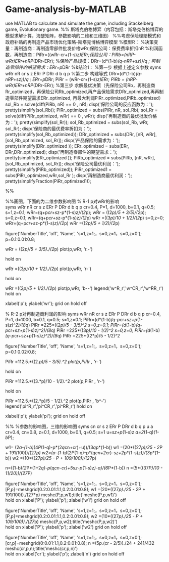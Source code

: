 # Game-analysis-by-MATLAB
use MATLAB to calculate and simulate the game, including Stackelberg game, Evolutionary game.
%% 斯塔克伯格博弈（内容包括：斯塔克伯格博弈的模型求解计算，海瑟矩阵，参数影响的二维和三维图）
%%考虑保险理赔模式和政府补贴的再制造产品市场优化策略-斯塔克博格博弈模型
%模型R：
%决策变量：再制造商：再制造零部件批发价格wRr;保险公司：保费费率折扣nR
%利润函数，再制造商：PiRr=((wRr-cr+(1-s)*z)*ERr;保险公司：PiRb=(nR*P-wRr)*ERr+nR*P*(DRr-ERr);
%保险产品规模：DRr=(d*(1-b)*(q-nR*P+s*z))/q ; 再制造零部件的期望需求：ERr=p*DRr
%&结论1：
%第一步 根据上述定义参数
syms wRr nR cr s z ERr P DRr d b q p
%第二步 构建等式
DRr=(d*(1-b)*(q-nR*P+s*z))/q ;
ERr=p*DRr;
PiRr = (wRr-cr+(1-s)*z)*ERr;
PiRb = (nR*P-wRr)*ERr+nR*P*(DRr-ERr);
%第三步 求解最优决策（先保险公司Rb，再制造商Rr_optimized，再保险公司Rb_optimized,再产品保险需求DRr_optimized,再再制造零部件期望需求ERr_optimized, 再最大利润PiRr_optimized,PiRb_optimized）
sol_Rb = solve(diff(PiRb, nR) == 0 , nR);
disp('保险公司的反应函数为：'); pretty(simplify(sol_Rb));
PiRr_optimized = subs(PiRr, nR, sol_Rb);
sol_Rr = solve(diff(PiRr_optimized, wRr) == 0 , wRr);
disp('再制造商的最优批发价格为：'); pretty(simplify(sol_Rr));
sol_Rb_optimized = subs(sol_Rb, wRr, sol_Rr);
disp('保险商的最优费率折扣为：'); pretty(simplify(sol_Rb_optimized));
DRr_optimized = subs(DRr, [nR, wRr],[sol_Rb_optimized, sol_Rr]);
disp('产品保险的需求为：'); pretty(simplify(DRr_optimized ));
ERr_optimized = subs(ERr, DRr,DRr_optimized);
disp('再制造零部件的期望需求：'); pretty(simplify(ERr_optimized ));
PiRb_optimized = subs(PiRb, [nR, wRr],[sol_Rb_optimized, sol_Rr]);
disp('保险公司最优利润：'); pretty(simplify(PiRb_optimized));
PiRr_optimized1 = subs(PiRr_optimized,wRr,sol_Rr );
disp('再制造商最优利润：'); pretty(simplifyFraction(PiRr_optimized1));

%% 

%%画图，下面的为二维参数影响图
% R-1 p对wRr的影响  
syms wRr nR cr s z ERr P DRr d b q p
cr=0.4, P=1, d=1000, b=0.1, q=0.5;
s=1,z=0.1;
wRr=(q+p*cr+s*z-p*(1-s)*z)/(2*p);
wRr = ((2*p)/5 + 3/5)/(2*p);
s=0,z=0.1;
wRr=(q+p*cr+s*z-p*(1-s)*z)/(2*p)
wRr =((3*p)/10 + 1/2)/(2*p)
s=0,z=0;
wRr=(q+p*cr+s*z-p*(1-s)*z)/(2*p)
wRr =((2*p)/5 + 1/2)/(2*p)

figure('NumberTitle', 'off', 'Name', 's=1,z=1;，s=0,z=1，s=0,z=0');
p=0.1:0.01:0.8;

wRr = ((2*p)/5 + 3/5)./(2*p)
plot(p,wRr, 'r.-')

hold on

wRr =((3*p)/10 + 1/2)./(2*p)
plot(p,wRr, 'r-')

hold on

wRr =((2*p)/5 + 1/2)./(2*p)
plot(p,wRr, 'b--')
legend('w^R_r','w^CR_r','w^RR_r')
hold on

xlabel('p');
ylabel('wr');
grid on
hold off

% R-2 p对再制造商利润的影响 
syms wRr nR cr s z ERr P DRr d b q p
cr=0.4, P=1, d=1000, b=0.1, q=0.5;
s=1,z=0.1;
PiRr=(d*(1-b)*(q-p*cr+s*z+p*(1-s)*z)^2)/(8*q)
PiRr =225*((2*p)/5 - 3/5)^2
s=0,z=0.1;
PiRr=(d*(1-b)*(q-p*cr+s*z+p*(1-s)*z)^2)/(8*q)
PiRr =225*((3*p)/10 - 1/2)^2
s=0,z=0;
PiRr=(d*(1-b)*(q-p*cr+s*z+p*(1-s)*z)^2)/(8*q)
PiRr =225*((2*p)/5 - 1/2)^2

figure('NumberTitle', 'off', 'Name', 's=1,z=1;，s=0,z=1，s=0,z=0');
p=0.1:0.02:0.8;

PiRr =112.5.*((2.*p)/5 - 3/5).^2
plot(p,PiRr , 'r*-')

hold on

PiRr =112.5.*((3.*p)/10 - 1/2).^2
plot(p,PiRr , 'r-')

hold on

PiRr =112.5.*((2.*p)/5 - 1/2).^2
plot(p,PiRr , 'b^-')
legend('pi^R_r','pi^CR_r','pi^RR_r')
hold on

xlabel('p');
ylabel('pi');
grid on
hold off

%% %参数的影响图，三维的影响图
syms cn cr s z ERr P DRr d b q p u a 
cr=0.4, cn=0.8, z=0.1, d=1000, b=0.1, q=0.5;
s=1
u=s*z+p*(1-s)*z
a=2*(1-q)*(1-b*P);

w1= (2*a-(1-b)*(4*P*(1-q)-p*(2*q*cn+cr)+u))/(3*q*p*(1-b))
  w1 =(20*((27*p)/25 - 2*P + 191/100))/(27*p)
w2=(a-(1-b)*(2*P*(1-q)-p*(q*cn+2*cr)-s*z+2*p*(1-s)*z))/(3*p*(1-b))
  w2 =(10*((27*p)/25 - P + 109/100))/(27*p)

n=((1-b)*(2*P*(1+2*q)-p*(q*cn-cr)+5*s*z-p*(1-s)*z)-a)/(6*P*(1-b))
  n =(5*((37*P)/10 - 11/20))/(27*P)
 
figure('NumberTitle', 'off', 'Name', 's=1,z=1;，s=0,z=1，s=0,z=0');
  [P,p]=meshgrid(0.2:0.01:1.1,0.2:0.01:0.8); 
  w1 =(20*((27*p)./25 - 2*P + 191/100))./(27*p)
  meshc(P,p,w1);title('meshc(P,p,w1)')   
hold on
xlabel('P');
ylabel('p');
zlabel('w1')
grid on
hold off

figure('NumberTitle', 'off', 'Name', 's=1,z=1;，s=0,z=1，s=0,z=0');
  [P,p]=meshgrid(0.2:0.01:1.1,0.2:0.01:0.8); 
  w2 =(10*((27*p)./25 - P + 109/100))./(27*p)
  meshc(P,p,w2);title('meshc(P,p,w2)')   
hold on
xlabel('P');
ylabel('p');
zlabel('w2')
grid on
hold off

figure('NumberTitle', 'off', 'Name', 's=1,z=1;，s=0,z=1，s=0,z=0');
  [cr,p]=meshgrid(0:0.01:1.1,0.2:0.01:0.8); 
  n =(5*p.*(cr - 2/5))./24 + 241/432
  meshc(cr,p,n);title('meshc(cr,p,n)')   
hold on
xlabel('cr');
ylabel('p');
zlabel('n')
grid on
hold off
